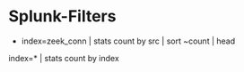 # Splunk-Filters

- index=zeek_conn
| stats count by src
| sort ~count
| head

index=* | stats count by index
